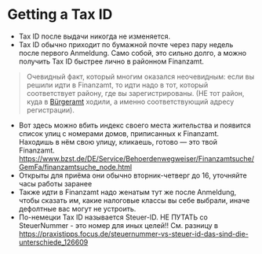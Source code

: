 # Getting a Tax ID

- Tax ID после выдачи никогда не изменяется.
- Tax ID обычно приходит по бумажной почте через пару недель после первого Anmeldung. Само собой, это сильно долго, а можно получить Tax ID быстрее лично в районном Finanzamt. 
> Очевидный факт, который многим оказался неочевидным: если вы решили идти в Finanzamt, то идти надо в тот, который соответствует району, где вы зарегистрированы.
(НЕ тот район, куда в [Bürgeramt](anmeldung.md) ходили, а именно соответствующий адресу регистрации).
- Вот здесь можно вбить индекс своего места жительства и появится список улиц с номерами домов, приписанных к Finanzamt. Находишь в нём свою улицу, кликаешь, готово — это твой Finanzamt.
https://www.bzst.de/DE/Service/Behoerdenwegweiser/Finanzamtsuche/GemFa/finanzamtsuche_node.html
- Открыты для приёма они обычно вторник-четверг до 16, уточняйте часы работы заранее
- Также идти в Finanzamt надо женатым тут же после Anmeldung, чтобы сказать им, какие налоговые классы вы себе выбрали, иначе дефолтные вас могут не устроить.
- По-немецки Tax ID называется Steuer-ID. НЕ ПУТАТЬ со SteuerNummer - это номер для иных целей!! См. разницу в https://praxistipps.focus.de/steuernummer-vs-steuer-id-das-sind-die-unterschiede_126609   
